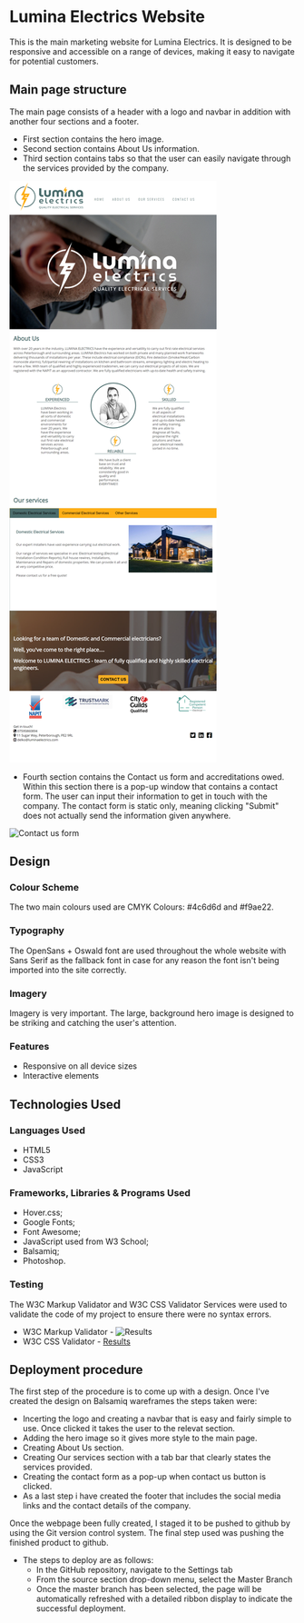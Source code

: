 # Lumina Electrics Website

This is the main marketing website for Lumina Electrics. It is designed to be responsive and accessible on a range of devices, making it easy to navigate for potential customers.

## Main page structure

The main page consists of a header with a logo and navbar in addition with another four sections and a footer.
   * First section contains the hero image.
   * Second section contains About Us information.
   * Third section contains tabs so that the user can easily navigate through the services provided by the company.

![Lumina Electrics Web page](https://github.com/Kristina30/lumina-electrics/blob/master/assets/images/web-page-screenshot.png)

   * Fourth section contains the Contact us form and accreditations owed. Within this section there is a pop-up window that contains a contact form. The user can input their information to get in touch with the company. The contact form is static only, meaning clicking "Submit" does not actually send the information given anywhere.

![Contact us form](https://github.com/Kristina30/lumina-electrics/bloob/master/assets/images/contact-form-screenshot.png)

## Design

### Colour Scheme
The two main colours used are CMYK Colours: #4c6d6d and #f9ae22.

### Typography
The OpenSans + Oswald font are used throughout the whole website with Sans Serif as the fallback font in case for any reason the font isn't being imported into the site correctly. 

### Imagery
Imagery is very important. The large, background hero image is designed to be striking and catching the user's attention.

### Features
   * Responsive on all device sizes
   * Interactive elements

## Technologies Used

### Languages Used
   * HTML5
   * CSS3
   * JavaScript

### Frameworks, Libraries & Programs Used
   * Hover.css;
   * Google Fonts;
   * Font Awesome;
   * JavaScript used from W3 School;
   * Balsamiq;
   * Photoshop.

### Testing

The W3C Markup Validator and W3C CSS Validator Services were used to validate the code of my project to ensure there were no syntax errors.
   * W3C Markup Validator - ![Results](https://validator.w3.org/nu/?doc=https%3A%2F%2Fkristina30.github.io%2Flumina-electrics%2F)
   * W3C CSS Validator - [Results](http://jigsaw.w3.org/css-validator/validator?uri=https%3A%2F%2Fkristina30.github.io%2Flumina-electrics%2F&profile=css3svg&usermedium=all&warning=1&vextwarning=)

## Deployment procedure

The first step of the procedure is to come up with a design. Once I've created the design on Balsamiq wareframes the steps taken were:

   * Incerting the logo and creating a navbar that is easy and fairly simple to use. Once clicked it takes the user to the relevat section.
   * Adding the hero image so it gives more style to the main page.
   * Creating About Us section.
   * Creating Our services section with a tab bar that clearly states the services provided.
   * Creating the contact form as a pop-up when contact us button is clicked.
   * As a last step i have created the footer that includes the social media links and the contact details of the company.

Once the webpage been fully created, I staged it to be pushed to github by using the Git version control system.
The final step used was pushing the finished product to github.

* The steps to deploy are as follows: 
  - In the GitHub repository, navigate to the Settings tab 
  - From the source section drop-down menu, select the Master Branch
  - Once the master branch has been selected, the page will be automatically refreshed with a detailed ribbon display to indicate the successful deployment. 


